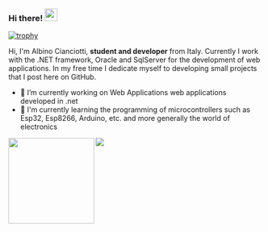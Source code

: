 ### Hi there! <img src="https://media.giphy.com/media/hvRJCLFzcasrR4ia7z/giphy.gif" width="25px">

[![trophy](https://github-profile-trophy.vercel.app/?username=albino98&theme=gruvbox&margin-w=15&margin-h=15&row=1&column=6)](https://github.com/ryo-ma/github-profile-trophy)




Hi, I'm Albino Cianciotti, **student and developer** from Italy. Currently I work with the .NET framework, Oracle and SqlServer for the development of web applications. In my free time I dedicate myself to developing small projects that I post here on GitHub.

- 🔭 I’m currently working on Web Applications web applications developed in .net
- 🌱 I'm currently learning the programming of microcontrollers such as Esp32, Esp8266, Arduino, etc. and more generally the world of electronics

<!--
- 💬 Ask me about Arduino
-->



<div>
  <img height="170" align="left" src="https://github-readme-stats.vercel.app/api?username=albino98&count_private=true&include_all_commits=true" />
  <img src="https://github-readme-stats.vercel.app/api/top-langs/?username=albino98&layout=langs_count=8" />
</div>
